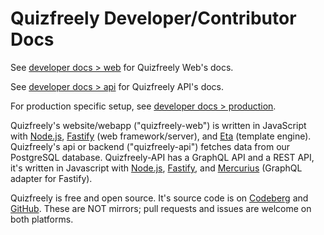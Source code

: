 # Quizfreely Developer/Contributor Docs

See [developer docs > web](./web/README.md) for Quizfreely Web's docs.

See [developer docs > api](./api/README.md) for Quizfreely API's docs.

For production specific setup, see [developer docs > production](./production/README.md).

Quizfreely's website/webapp ("quizfreely-web") is written in JavaScript with [Node.js](https://nodejs.org), [Fastify](https://fastify.dev) (web framework/server), and [Eta](https://eta.js.org) (template engine). Quizfreely's api or backend ("quizfreely-api") fetches data from our PostgreSQL database. Quizfreely-API has a GraphQL API and a REST API, it's written in Javascript with [Node.js](https://nodejs.org), [Fastify](https://fastify.dev), and [Mercurius](https://mercurius.dev) (GraphQL adapter for Fastify).

Quizfreely is free and open source. It's source code is on [Codeberg](https://codeberg.org/ehanahamed/quizfreely) and [GitHub](https://github.com/ehanahamed/quizfreely). These are NOT mirrors; pull requests and issues are welcome on both platforms.
